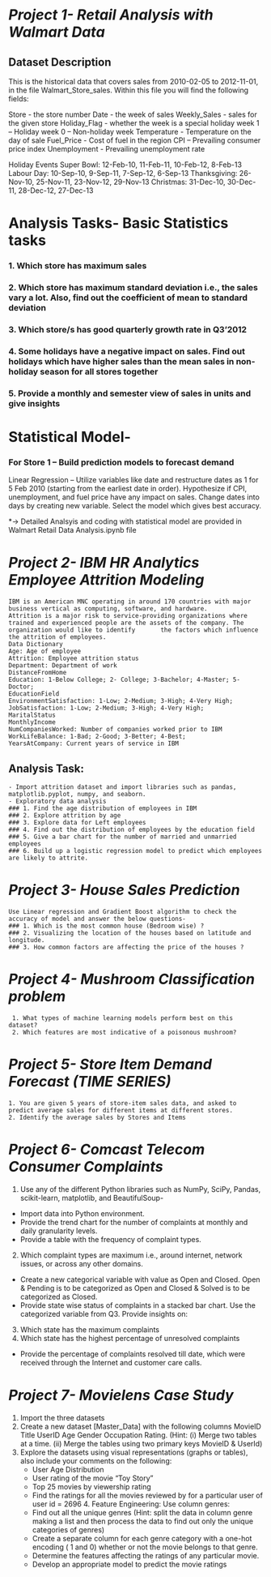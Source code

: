 # *Project 1- Retail Analysis with Walmart Data*

## Dataset Description

This is the historical data that covers sales from 2010-02-05 to 2012-11-01, in the file Walmart_Store_sales. Within this file you will find the following fields:

Store - the store number
Date - the week of sales
Weekly_Sales -  sales for the given store
Holiday_Flag - whether the week is a special holiday week 1 – Holiday week 0 – Non-holiday week
Temperature - Temperature on the day of sale
Fuel_Price - Cost of fuel in the region
CPI – Prevailing consumer price index
Unemployment - Prevailing unemployment rate

Holiday Events
Super Bowl: 12-Feb-10, 11-Feb-11, 10-Feb-12, 8-Feb-13
Labour Day: 10-Sep-10, 9-Sep-11, 7-Sep-12, 6-Sep-13
Thanksgiving: 26-Nov-10, 25-Nov-11, 23-Nov-12, 29-Nov-13
Christmas: 31-Dec-10, 30-Dec-11, 28-Dec-12, 27-Dec-13

# Analysis Tasks- Basic Statistics tasks

### 1. Which store has maximum sales
### 2. Which store has maximum standard deviation i.e., the sales vary a lot. Also, find out the coefficient of mean to standard deviation
### 3. Which store/s has good quarterly growth rate in Q3’2012
### 4. Some holidays have a negative impact on sales. Find out holidays which have higher sales than the mean sales in non-holiday season for all stores together
### 5. Provide a monthly and semester view of sales in units and give insights

# Statistical Model-

### For Store 1 – Build  prediction models to forecast demand
Linear Regression – Utilize variables like date and restructure dates as 1 for 5 Feb 2010 (starting from the earliest date in order). Hypothesize if CPI, unemployment, and fuel price have any impact on sales.
Change dates into days by creating new variable. Select the model which gives best accuracy.

*-> Detailed Analsyis and coding with statistical model are provided in Walmart Retail Data Analysis.ipynb file

# *Project 2- IBM HR Analytics Employee Attrition Modeling*

    IBM is an American MNC operating in around 170 countries with major business vertical as computing, software, and hardware.
    Attrition is a major risk to service-providing organizations where trained and experienced people are the assets of the company. The organization would like to identify       the factors which influence the attrition of employees.
    Data Dictionary
    Age: Age of employee
    Attrition: Employee attrition status
    Department: Department of work
    DistanceFromHome
    Education: 1-Below College; 2- College; 3-Bachelor; 4-Master; 5-Doctor;
    EducationField
    EnvironmentSatisfaction: 1-Low; 2-Medium; 3-High; 4-Very High;
    JobSatisfaction: 1-Low; 2-Medium; 3-High; 4-Very High;
    MaritalStatus
    MonthlyIncome
    NumCompaniesWorked: Number of companies worked prior to IBM
    WorkLifeBalance: 1-Bad; 2-Good; 3-Better; 4-Best;
    YearsAtCompany: Current years of service in IBM

## Analysis Task:
    - Import attrition dataset and import libraries such as pandas, matplotlib.pyplot, numpy, and seaborn.
    - Exploratory data analysis
    ### 1. Find the age distribution of employees in IBM
    ### 2. Explore attrition by age
    ### 3. Explore data for Left employees
    ### 4. Find out the distribution of employees by the education field
    ### 5. Give a bar chart for the number of married and unmarried employees
    ### 6. Build up a logistic regression model to predict which employees are likely to attrite.

# *Project 3- House Sales Prediction*
    Use Linear regression and Gradient Boost algorithm to check the accuracy of model and answer the below questions-
    ### 1. Which is the most common house (Bedroom wise) ?
    ### 2. Visualizing the location of the houses based on latitude and longitude.
    ### 3. How common factors are affecting the price of the houses ?

# *Project 4- Mushroom Classification problem*
     1. What types of machine learning models perform best on this dataset?
     2. Which features are most indicative of a poisonous mushroom?

# *Project 5- Store Item Demand Forecast (TIME SERIES)*
    1. You are given 5 years of store-item sales data, and asked to predict average sales for different items at different stores.
    2. Identify the average sales by Stores and Items
  
# *Project 6- Comcast Telecom Consumer Complaints*
  1. Use any of the different Python libraries such as NumPy, SciPy, Pandas, scikit-learn, matplotlib, and BeautifulSoup-
   - Import data into Python environment.
   - Provide the trend chart for the number of complaints at monthly and daily granularity levels.
   - Provide a table with the frequency of complaint types.

  2. Which complaint types are maximum i.e., around internet, network issues, or across any other domains.
   - Create a new categorical variable with value as Open and Closed. Open & Pending is to be categorized as Open and Closed & Solved is to be categorized as Closed.
   - Provide state wise status of complaints in a stacked bar chart. Use the categorized variable from Q3. Provide insights on:

  3. Which state has the maximum complaints
  4. Which state has the highest percentage of unresolved complaints
   - Provide the percentage of complaints resolved till date, which were received through the Internet and customer care calls.
 
 # *Project 7- Movielens Case Study*
   1. Import the three datasets
   2. Create a new dataset [Master_Data] with the following columns MovieID Title UserID Age Gender Occupation Rating. (Hint: (i) Merge two tables at a time. 
      (ii) Merge the  tables using two primary keys MovieID & UserId)
   3. Explore the datasets using visual representations (graphs or tables), also include your comments on the following:
      - User Age Distribution
      - User rating of the movie “Toy Story”
      - Top 25 movies by viewership rating
      - Find the ratings for all the movies reviewed by for a particular user of user id = 2696
    4. Feature Engineering:
       Use column genres:
      - Find out all the unique genres (Hint: split the data in column genre making a list and then process the data to find out only the unique categories of genres)
      - Create a separate column for each genre category with a one-hot encoding ( 1 and 0) whether or not the movie belongs to that genre. 
      - Determine the features affecting the ratings of any particular movie.
      - Develop an appropriate model to predict the movie ratings
 
   

